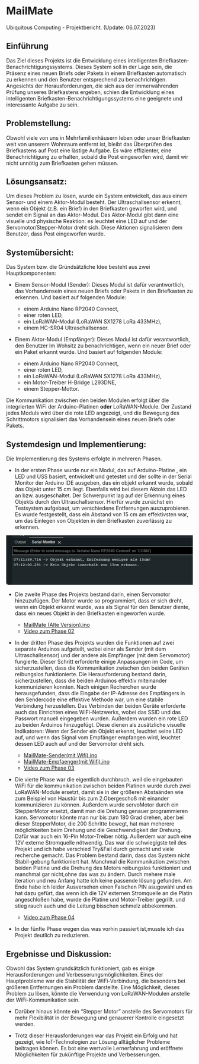 # MailMate 
Ubiquitous Computing - Projektbericht. (Update: 06.07.2023)

## Einführung
Das Ziel dieses Projekts ist die Entwicklung eines intelligenten Briefkasten-Benachrichtigungssystems. Dieses System soll in der Lage sein, die Präsenz eines neuen Briefs oder Pakets in einem Briefkasten automatisch zu erkennen und den Benutzer entsprechend zu benachrichtigen. Angesichts der Herausforderungen, die sich aus der immerwährenden Prüfung unseres Briefkastens ergeben, schien die Entwicklung eines intelligenten Briefkasten-Benachrichtigungssystems eine geeignete und interessante Aufgabe zu sein.

## Problemstellung: 
Obwohl viele von uns in Mehrfamilienhäusern leben oder unser Briefkasten weit von unserem Wohnraum entfernt ist, bleibt das Überprüfen des Briefkastens auf Post eine lästige Aufgabe. Es wäre effizienter, eine Benachrichtigung zu erhalten, sobald die Post eingeworfen wird, damit wir nicht unnötig zum Briefkasten gehen müssen.

## Lösungsansatz: 
Um dieses Problem zu lösen, wurde ein System entwickelt, das aus einem Sensor- und einem Aktor-Modul besteht. Der Ultraschallsensor erkennt, wenn ein Objekt (z.B. ein Brief) in den Briefkasten geworfen wird, und sendet ein Signal an das Aktor-Modul. Das Aktor-Modul gibt dann eine visuelle und physische Reaktion: es leuchtet eine LED auf und der Servomotor/Stepper-Motor dreht sich. Diese Aktionen signalisieren dem Benutzer, dass Post eingeworfen wurde.

## Systemübersicht: 
Das System bzw. die Gründsätzliche Idee besteht aus zwei Hauptkomponenten:

* Einem Sensor-Modul (Sender): Dieses Modul ist dafür verantwortlich, das Vorhandensein eines neuen Briefs oder Pakets in den Briefkasten zu erkennen. Und basiert auf folgenden Module:
  - einem Arduino Nano RP2040 Connect,
  - einer roten LED,
  - ein LoRaWAN-Modul (LoRaWAN SX1278 LoRa 433MHz),
  - einem HC-SR04 Ultraschallsensor.
 
* Einem Aktor-Modul (Empfänger): Dieses Modul ist dafür verantwortlich, den Benutzer Im Wohsitz zu benachrichtigen, wenn ein neuer Brief oder ein Paket erkannt wurde. Und basiert auf folgenden Module:
  - einem Arduino Nano RP2040 Connect,
  - einer roten LED,
  - ein LoRaWAN-Modul (LoRaWAN SX1278 LoRa 433MHz),
  - ein Motor-Treiber H-Bridge L293DNE,
  - einem Stepper-Mottor. 

Die Kommunikation zwischen den beiden Modulen erfolgt über die integrierten WiFi der Arduino-Platinen **oder** LoRaWAN-Module. Der Zustand jedes Moduls wird über die rote LED angezeigt, und die Bewegung des Schrittmotors signalisiert das Vorhandensein eines neuen Briefs oder Pakets.

## Systemdesign und Implementierung: 
Die Implementierung des Systems erfolgte in mehreren Phasen. 

  - In der ersten Phase wurde nur ein Modul, das auf Arduino-Platine , ein LED und USS basiert, entwickelt und getestet und der sollte in der Serial Monitor der Arduino IDE ausgeben, das ein objekt erkannt wurde, sobald das Objekt unter 15 cm liegt. Ebenfalls wird bei diesem Aktoin das LED an bzw. ausgeschaltet. Der Schwerpunkt  lag auf der Erkennung eines Objekts durch den Ultraschallsensor. Hierfür wurde zunächst ein Testsystem aufgebaut, um verschiedene Entfernungen auszuprobieren. Es wurde festgestellt, dass ein Abstand von 15 cm am effektivsten war, um das Einlegen von Objekten in den Briefkasten zuverlässig zu erkennen.

![Screenshot von Arduino IDE Serial Monitor](/assets/Phase01.png)


  - Die zweite Phase des Projekts bestand darin, einen Servomotor hinzuzufügen. Der Motor wurde so programmiert, dass er sich dreht, wenn ein Objekt erkannt wurde, was als Signal für den Benutzer diente, dass ein neues Objekt in den Briefkasten eingeworfen wurde. 

    - [MailMate (Alte Version).ino](https://github.com/namisrn/MailMate/blob/main/MailMate%20(Alte%20Version).ino)
    - [Video zum Phase 02](https://youtu.be/ltNh2mRTkpc)


  - In der dritten Phase des Projekts wurden die Funktionen auf zwei separate Arduinos aufgeteilt, wobei einer als Sender (mit dem Ultraschallsensor) und der andere als Empfänger (mit dem Servomotor) fungierte. Dieser Schritt erforderte einige Anpassungen im Code, um sicherzustellen, dass die Kommunikation zwischen den beiden Geräten reibungslos funktionierte. Die Herausforderung bestand darin, sicherzustellen, dass die beiden Arduinos effektiv miteinander kommunizieren konnten. Nach einigen Recherchen wurde herausgefunden, dass die Eingabe der IP-Adresse des Empfängers in den Sendercode eine effektive Methode war, um eine stabile Verbindung herzustellen. Das Verbinden der beiden Geräte erforderte auch das Einrichten eines WiFi-Netzwerks, wobei das SSID und das Passwort manuell eingegeben wurden. Außerdem wurden ein rote LED zu beiden Arduinos hinzugefügt. Diese dienen als zusätzliche visuelle Indikatoren: Wenn der Sender ein Objekt erkennt, leuchtet seine LED auf, und wenn das Signal vom Empfänger empfangen wird, leuchtet dessen LED auch auf und der Servomotor dreht sich.

    - [MailMate-Sender(mit Wifi).ino](https://github.com/namisrn/MailMate/blob/main/MailMate-Sender(mit%20Wifi).ino)
    - [MailMate-Empfaenger(mit Wifi).ino](https://github.com/namisrn/MailMate/blob/main/MailMate-Empfaenger(mit%20Wifi).ino)
    - [Video zum Phase 03](https://youtu.be/s27I9-iAZ6E)

  - Die vierte Phase war die eigentlich durchbruch, weil die eingebauten WiFi für die kommunikation zwischen beiden Platinen wurde durch zwei LoRaWAN-Module ersetzt, damit sie in der größeren Abstaänden wie zum Beispiel von Haustür bis zum 2.Obergeschoß mit einander kommunizieren zu können. Außerdem  wurde servoMotor durch ein StepperMotor ersetzt, damit man die Drehung genauer programmieren kann. Servomotor könnte man nur bis zum 180 Grad drehen, aber bei dieser StepperMotor, die 200 Schritte bewegt, hat man meherere möglichkeiten beim Drehung und die Geschwendigkeit der Drehung. Dafür war auch ein 16-Pin Motor-Treiber nötig. Außerdem war auch eine 12V externe Stromquelle nötwendig. Das war die schwiegigste teil des Projekt und ich habe verschied Try&Fail durch gemacht und viele recherche gemacht. Das Problem bestand darin, dass das System nicht Stabil-gebung funktioniert hat. Manchmal  die Kommunikation zwischen beiden Platine und die Drehung des Motors reibungslos funktioniert und manchmal gar nicht,ohne das was zu ändern.  Durch mehere male iteration und neu Anfang hatte ich keine passende lösung gefunden. Am Ende habe ich leider Ausversehen einen Falschen PIN asugewähl und es hat dazu gefürt, das wenn ich die 12V externen Stromquelle an die Platin angeschloßen habe, wurde die Platine und Motor-Treiber gegrillt. und stieg rauch auch und die Leitung bisschen schmelz abbekommen.

    - [Video zum Phase 04](https://youtu.be/A9KNEbSvioM)

  - In der fünfte Phase wegen das was vorhin passiert ist,musste ich das Projekt deutlich zu reduzieren.



## Ergebnisse und Diskussion: 
Obwohl das System grundsätzlich funktioniert, gab es einige Herausforderungen und Verbesserungsmöglichkeiten. Eines der Hauptprobleme war die Stabilität der WiFi-Verbindung, die besonders bei größeren Entfernungen ein Problem darstellte. Eine Möglichkeit, dieses Problem zu lösen, könnte die Verwendung von LoRaWAN-Modulen anstelle der WiFi-Kommunikation sein.

- Darüber hinaus könnte ein “Stepper Motor” anstelle des Servomotors für mehr Flexibilität in der Bewegung und genauerer Kontrolle eingesetzt werden.

- Trotz dieser Herausforderungen war das Projekt ein Erfolg und hat gezeigt, wie IoT-Technologien zur Lösung alltäglicher Probleme beitragen können. Es bot eine wertvolle Lernerfahrung und eröffnete Möglichkeiten für zukünftige Projekte und Verbesserungen.
